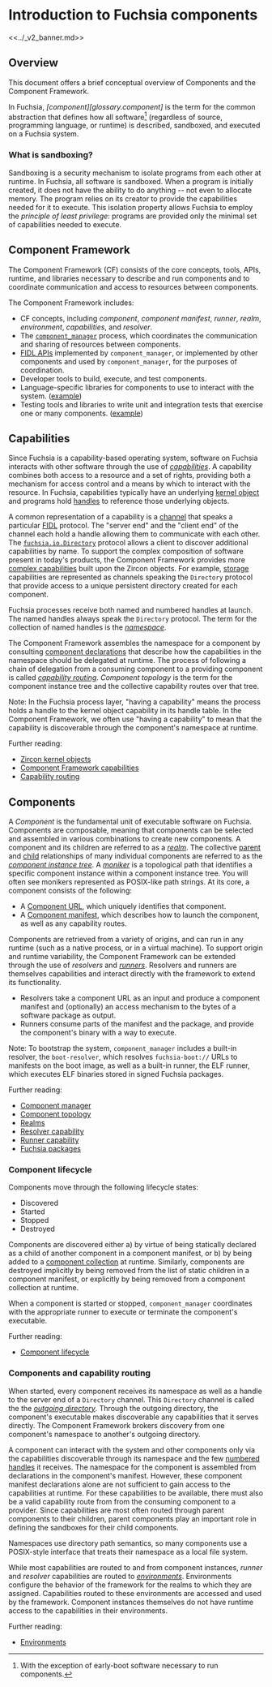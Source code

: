 # Introduction to Fuchsia components

<<../_v2_banner.md>>

## Overview

This document offers a brief conceptual overview of Components and the
Component Framework.

In Fuchsia, _[component][glossary.component]_ is the term for the common
abstraction that defines how all software[^1] (regardless of source,
programming language, or runtime) is described, sandboxed, and executed on a
Fuchsia system.

[^1]: With the exception of early-boot software necessary to run components.

### What is sandboxing?

Sandboxing is a security mechanism to isolate programs from each other at
runtime. In Fuchsia, all software is sandboxed. When a program is initially
created, it does not have the ability to do anything -- not even to allocate
memory. The program relies on its creator to provide the capabilities needed
for it to execute. This isolation property allows Fuchsia to employ the
_principle of least privilege_: programs are provided only the minimal set
of capabilities needed to execute.

## Component Framework

The Component Framework (CF) consists of the core concepts, tools, APIs,
runtime, and libraries necessary to describe and run components and to
coordinate communication and access to resources between components.

The Component Framework includes:

-   CF concepts, including _component_, _component manifest_,
    _runner_, _realm_, _environment_, _capabilities_, and _resolver_.
-   The [`component_manager`][doc-component-manager] process, which coordinates
    the communication and sharing of resources between components.
-   [FIDL APIs](#fidl-apis) implemented by `component_manager`, or implemented
    by other components and used by `component_manager`, for the purposes of
    coordination.
-   Developer tools to build, execute, and test components.
-   Language-specific libraries for components to use to
    interact with the system. ([example](/sdk/lib/sys))
-   Testing tools and libraries to write unit and integration tests that
    exercise one or many components.
    ([example](/docs/development/components/v2/realm_builder.md))

## Capabilities

Since Fuchsia is a capability-based operating system, software on Fuchsia
interacts with other software through the use of
_[capabilities][glossary.capability]_. A capability combines both access to a
resource and a set of rights, providing both a mechanism for access control and
a means by which to interact with the resource. In Fuchsia, capabilities
typically have an underlying [kernel object][glossary.kernel-object] and
programs hold [handles][glossary.handle] to reference those underlying objects.

A common representation of a capability is a [channel][glossary.channel] that
speaks a particular [FIDL][glossary.fidl] protocol. The "server end" and the
"client end" of the channel each hold a handle allowing them to communicate
with each other. The [`fuchsia.io.Directory`][fidl-directory] protocol allows a
client to discover additional capabilities by name. To support the complex
composition of software present in today's products, the Component Framework
provides more [complex capabilities][doc-capabilities] built upon the Zircon
objects. For example, [storage][doc-storage-capability] capabilities are
represented as channels speaking the `Directory` protocol that provide access
to a unique persistent directory created for each component.

Fuchsia processes receive both named and numbered handles at launch. The named
handles always speak the `Directory` protocol. The term for the collection of
named handles is the _[namespace][glossary.namespace]_.

The Component Framework assembles the namespace for a component by consulting
[component declarations][glossary.component-declaration] that describe how the
capabilities in the namespace should be delegated at runtime. The process of
following a chain of delegation from a consuming component to a providing
component is called _[capability routing][glossary.capability-routing]_.
_Component topology_ is the term for the component instance tree and the
collective capability routes over that tree.

Note: In the Fuchsia process layer, "having a capability" means the process
holds a handle to the kernel object capability in its handle table. In the
Component Framework, we often use "having a capability" to mean that the
capability is discoverable through the component's namespace at runtime.

Further reading:

* [Zircon kernel objects][doc-kernel-objects]
* [Component Framework capabilities][doc-capabilities]
* [Capability routing][doc-capability-routing]

## Components

A _Component_ is the fundamental unit of executable software on Fuchsia.
Components are composable, meaning that components can be selected and
assembled in various combinations to create new components. A component and its
children are referred to as a _[realm][glossary.realm]_. The collective
[parent][glossary.parent-component-instance] and
[child][glossary.child-component-instance]
relationships of many individual components are referred to as the
_[component instance tree][glossary.component-instance-tree]_. A
_[moniker][glossary.moniker]_ is a topological path that identifies a specific
component instance within a component instance tree. You will often see
monikers represented as POSIX-like path strings. At its core, a component
consists of the following:

* A [Component URL][glossary.component-url], which uniquely identifies that
  component.
* A [Component manifest][glossary.component-manifest], which describes how to
  launch the component, as well as any capability routes.

Components are retrieved from a variety of origins, and can run in any runtime
(such as a native process, or in a virtual machine). To support origin and
runtime variability, the Component Framework can be extended through the use of
_resolvers_ and _[runners][glossary.runner]_. Resolvers and runners are
themselves capabilities and interact directly with the framework to extend its
functionality.

* Resolvers take a component URL as an input and produce a component manifest
  and (optionally) an access mechanism to the bytes of a software package as
  output.
* Runners consume parts of the manifest and the package, and provide the
  component's binary with a way to execute.

Note: To bootstrap the system, `component_manager` includes a built-in
resolver, the `boot-resolver`, which resolves `fuchsia-boot://` URLs to
manifests on the boot image, as well as a built-in runner, the ELF runner,
which executes ELF binaries stored in signed Fuchsia packages.

Further reading:

* [Component manager][doc-component-manager]
* [Component topology][doc-topology]
* [Realms][doc-realms]
* [Resolver capability][doc-resolvers]
* [Runner capability][doc-runners]
* [Fuchsia packages][doc-packages]

### Component lifecycle

Components move through the following lifecycle states:

* Discovered
* Started
* Stopped
* Destroyed

Components are discovered either a) by virtue of being statically declared as a
child of another component in a component manifest, or b) by being added to a
[component collection][glossary.component-collection] at runtime. Similarly,
components are destroyed implicitly by being removed from the list of static
children in a component manifest, or explicitly by being removed from a
component collection at runtime.

When a component is started or stopped, `component_manager` coordinates with
the appropriate runner to execute or terminate the component's executable.

Further reading:

* [Component lifecycle][doc-lifecycle]

### Components and capability routing

When started, every component receives its namespace as well as a handle to the
server end of a `Directory` channel. This `Directory` channel is called the
the _[outgoing directory][glossary.outgoing-directory]_. Through the
outgoing directory, the component's executable makes discoverable any
capabilities that it serves directly. The Component Framework brokers discovery
from one component's namespace to another's outgoing directory.

A component can interact with the system and other components only via the
capabilities discoverable through its namespace and the few [numbered
handles][src-processargs] it receives. The namespace for the component is
assembled from declarations in the component's manifest. However, these
component manifest declarations alone are not sufficient to gain access to the
capabilities at runtime. For these capabilities to be available, there must
also be a valid capability route from from the consuming component to a
provider. Since capabilities are most often routed through parent components to
their children, parent components play an important role in defining the
sandboxes for their child components.

Namespaces use directory path semantics, so many components use a POSIX-style
interface that treats their namespace as a local file system.

While most capabilities are routed to and from component instances, _runner_
and _resolver_ capabilities are routed to
_[environments][glossary.environment]_. Environments configure the behavior of
the framework for the realms to which they are assigned. Capabilities routed to
these environments are accessed and used by the framework. Component instances
themselves do not have runtime access to the capabilities in their
environments.

Further reading:

* [Environments][doc-environments]

[fidl-directory]: https://fuchsia.dev/reference/fidl/fuchsia.io#Directory
[glossary.capability]: /docs/glossary#capability
[glossary.handle]: /docs/glossary#handle
[glossary.channel]: /docs/glossary#channel
[glossary.realm]: /docs/glossary#realm
[glossary.environment]: /docs/glossary#environment
[glossary.outgoing-directory]: /docs/glossary#outgoing-directory
[glossary.moniker]: /docs/glossary#moniker
[glossary.runner]: /docs/glossary#runner
[glossary.parent-component-instance]: /docs/glossary#parent-component-instance
[glossary.child-component-instance]: /docs/glossary#child-component-instance
[glossary.component-collection]: /docs/glossary#component-collection
[glossary.component-manifest]: /docs/glossary#component-manifest
[glossary.component-url]: /docs/glossary#component-url
[glossary.component-instance-tree]: /docs/glossary#component-instance-tree
[glossary.namespace]: /docs/glossary#namespace
[glossary.component-declaration]: /docs/glossary#component-declaration
[glossary.kernel-object]: /docs/glossary#kernel-object
[glossary.capability-routing]: /docs/glossary#capability-routing
[glossary.fidl]: /docs/glossary#fidl
[src-processargs]: /zircon/system/public/zircon/processargs.h
[doc-capability-routing]: /docs/concepts/components/v2/topology.md#capability-routing
[doc-capabilities]: /docs/concepts/components/v2/capabilities/README.md
[doc-kernel-objects]: /docs/reference/kernel_objects/objects.md
[doc-storage-capability]: /docs/concepts/components/v2/capabilities/storage.md
[doc-component-manager]: /docs/concepts/components/v2/component_manager.md
[doc-declarations]: /docs/concepts/components/v2/component_manifests.md#component-declaration
[doc-design-principles]: /docs/concepts/components/v2/design_principles.md
[doc-environments]: /docs/concepts/components/v2/environments.md
[doc-instances]: /docs/concepts/components/v2/topology.md#component-instances
[doc-lifecycle]: /docs/concepts/components/v2/lifecycle.md
[doc-realm-builder]: /docs/development/components/v2/realm_builder.md
[doc-realms]: /docs/concepts/components/v2/realms.md
[doc-runners]: /docs/concepts/components/v2/capabilities/runners.md
[doc-resolvers]: /docs/concepts/components/v2/capabilities/resolvers.md
[doc-topology]: /docs/concepts/components/v2/topology.md
[doc-component-urls]: /docs/concepts/components/component_urls.md
[doc-packages]: /docs/concepts/packages/package.md

